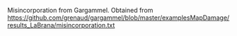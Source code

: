 Misincorporation from Gargammel. 
Obtained from https://github.com/grenaud/gargammel/blob/master/examplesMapDamage/results_LaBrana/misincorporation.txt